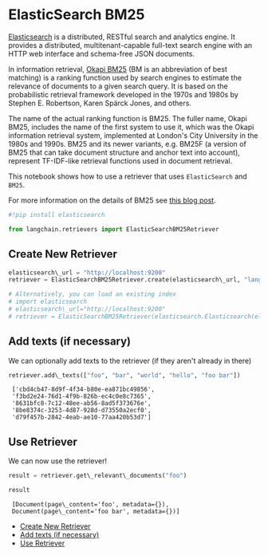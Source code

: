 # ElasticSearch BM25

[Elasticsearch](https://www.elastic.co/elasticsearch/) is a distributed, RESTful search and analytics engine. It provides a distributed, multitenant-capable full-text search engine with an HTTP web interface and schema-free JSON documents.

In information retrieval, [Okapi BM25](https://en.wikipedia.org/wiki/Okapi_BM25) (BM is an abbreviation of best matching) is a ranking function used by search engines to estimate the relevance of documents to a given search query. It is based on the probabilistic retrieval framework developed in the 1970s and 1980s by Stephen E. Robertson, Karen Spärck Jones, and others.

The name of the actual ranking function is BM25. The fuller name, Okapi BM25, includes the name of the first system to use it, which was the Okapi information retrieval system, implemented at London's City University in the 1980s and 1990s. BM25 and its newer variants, e.g. BM25F (a version of BM25 that can take document structure and anchor text into account), represent TF-IDF-like retrieval functions used in document retrieval.

This notebook shows how to use a retriever that uses `ElasticSearch` and `BM25`.

For more information on the details of BM25 see [this blog post](https://www.elastic.co/blog/practical-bm25-part-2-the-bm25-algorithm-and-its-variables).

```python
#!pip install elasticsearch  

```

```python
from langchain.retrievers import ElasticSearchBM25Retriever  

```

## Create New Retriever[​](#create-new-retriever "Direct link to Create New Retriever")

```python
elasticsearch\_url = "http://localhost:9200"  
retriever = ElasticSearchBM25Retriever.create(elasticsearch\_url, "langchain-index-4")  

```

```python
# Alternatively, you can load an existing index  
# import elasticsearch  
# elasticsearch\_url="http://localhost:9200"  
# retriever = ElasticSearchBM25Retriever(elasticsearch.Elasticsearch(elasticsearch\_url), "langchain-index")  

```

## Add texts (if necessary)[​](#add-texts-if-necessary "Direct link to Add texts (if necessary)")

We can optionally add texts to the retriever (if they aren't already in there)

```python
retriever.add\_texts(["foo", "bar", "world", "hello", "foo bar"])  

```

```text
 ['cbd4cb47-8d9f-4f34-b80e-ea871bc49856',  
 'f3bd2e24-76d1-4f9b-826b-ec4c0e8c7365',  
 '8631bfc8-7c12-48ee-ab56-8ad5f373676e',  
 '8be8374c-3253-4d87-928d-d73550a2ecf0',  
 'd79f457b-2842-4eab-ae10-77aa420b53d7']  

```

## Use Retriever[​](#use-retriever "Direct link to Use Retriever")

We can now use the retriever!

```python
result = retriever.get\_relevant\_documents("foo")  

```

```python
result  

```

```text
 [Document(page\_content='foo', metadata={}),  
 Document(page\_content='foo bar', metadata={})]  

```

- [Create New Retriever](#create-new-retriever)
- [Add texts (if necessary)](#add-texts-if-necessary)
- [Use Retriever](#use-retriever)
